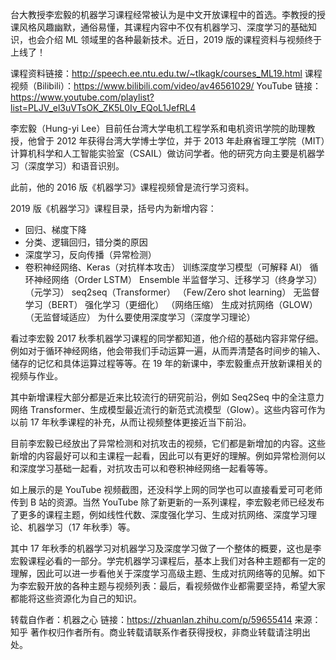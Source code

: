 
台大教授李宏毅的机器学习课程经常被认为是中文开放课程中的首选。李教授的授课风格风趣幽默，通俗易懂，其课程内容中不仅有机器学习、深度学习的基础知识，也会介绍 ML 领域里的各种最新技术。近日，2019 版的课程资料与视频终于上线了！

课程资料链接：http://speech.ee.ntu.edu.tw/~tlkagk/courses_ML19.html
课程视频（Bilibili）：https://www.bilibili.com/video/av46561029/
YouTube 链接：https://www.youtube.com/playlist?list=PLJV_el3uVTsOK_ZK5L0Iv_EQoL1JefRL4

李宏毅（Hung-yi Lee）目前任台湾大学电机工程学系和电机资讯学院的助理教授，他曾于 2012 年获得台湾大学博士学位，并于 2013 年赴麻省理工学院（MIT）计算机科学和人工智能实验室（CSAIL）做访问学者。他的研究方向主要是机器学习（深度学习）和语音识别。

此前，他的 2016 版《机器学习》课程视频曾是流行学习资料。

2019 版《机器学习》课程目录，括号内为新增内容：

- 回归、梯度下降
- 分类、逻辑回归，错分类的原因
- 深度学习，反向传播（异常检测）
- 卷积神经网络、Keras（对抗样本攻击）
训练深度学习模型（可解释 AI）
循环神经网络（Order LSTM）
Ensemble
半监督学习、迁移学习（终身学习）
（元学习）
seq2seq（Transformer）
（Few/Zero shot learning） 
无监督学习（BERT）
强化学习（更细化）
（网络压缩）
生成对抗网络（GLOW）
（无监督域适应）
为什么要使用深度学习（深度学习理论）

看过李宏毅 2017 秋季机器学习课程的同学都知道，他介绍的基础内容非常仔细。例如对于循环神经网络，他会带我们手动运算一遍，从而弄清楚各时间步的输入、储存的记忆和具体运算过程等等。在 19 年的新课中，李宏毅重点开放新课相关的视频与作业。

其中新增课程大部分都是近来比较流行的研究前沿，例如 Seq2Seq 中的全注意力网络 Transformer、生成模型最近流行的新范式流模型（Glow）。这些内容可作为以前 17 年秋季课程的补充，从而让视频整体更接近当下前沿。

目前李宏毅已经放出了异常检测和对抗攻击的视频，它们都是新增加的内容。这些新增的内容最好可以和主课程一起看，因此可以有更好的理解。例如异常检测何以和深度学习基础一起看，对抗攻击可以和卷积神经网络一起看等等。

如上展示的是 YouTube 视频截图，还没科学上网的同学也可以直接看爱可可老师传到 B 站的资源。当然 YouTube 除了新更新的一系列课程，李宏毅老师已经发布了更多的课程主题，例如线性代数、深度强化学习、生成对抗网络、深度学习理论、机器学习（17 年秋季）等。

其中 17 年秋季的机器学习对机器学习及深度学习做了一个整体的概要，这也是李宏毅课程必看的一部分。学完机器学习课程后，基本上我们对各种主题都有一定的理解，因此可以进一步看他关于深度学习高级主题、生成对抗网络等的见解。如下为李宏毅开放的各种主题与视频列表：最后，看视频做作业都需要坚持，希望大家都能将这些资源化为自己的知识。

转载自作者：机器之心
链接：https://zhuanlan.zhihu.com/p/59655414
来源：知乎
著作权归作者所有。商业转载请联系作者获得授权，非商业转载请注明出处。
